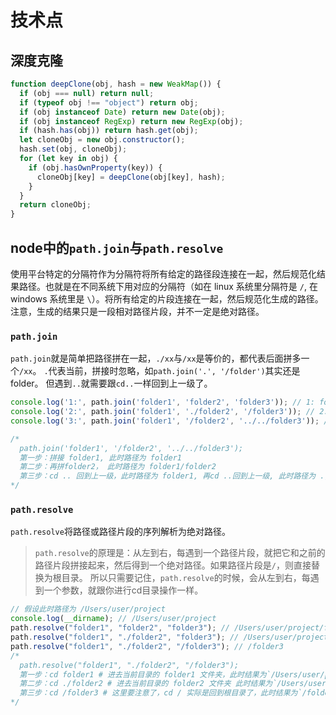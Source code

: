 # 技术点

## 深度克隆

```javascript
function deepClone(obj, hash = new WeakMap()) {
  if (obj === null) return null;
  if (typeof obj !== "object") return obj;
  if (obj instanceof Date) return new Date(obj);
  if (obj instanceof RegExp) return new RegExp(obj);
  if (hash.has(obj)) return hash.get(obj);
  let cloneObj = new obj.constructor();
  hash.set(obj, cloneObj);
  for (let key in obj) {
    if (obj.hasOwnProperty(key)) {
      cloneObj[key] = deepClone(obj[key], hash);
    }
  }
  return cloneObj;
}
```

## node中的`path.join`与`path.resolve`

使用平台特定的分隔符作为分隔符将所有给定的路径段连接在一起，然后规范化结果路径。也就是在不同系统下用对应的分隔符（如在 linux 系统里分隔符是 `/`, 在 windows 系统里是 `\`）。将所有给定的片段连接在一起，然后规范化生成的路径。注意，生成的结果只是一段相对路径片段，并不一定是绝对路径。

### `path.join`

`path.join`就是简单把路径拼在一起，`./xx`与`/xx`是等价的，都代表后面拼多一个`/xx`。
`.`代表当前，拼接时忽略，如`path.join('.', '/folder')`其实还是 folder。
但遇到`..`就需要跟`cd..`一样回到上一级了。

```javascript
console.log('1:', path.join('folder1', 'folder2', 'folder3')); // 1: folder1/folder2/folder3
console.log('2:', path.join('folder1', './folder2', '/folder3')); // 2: folder1/folder2/folder3
console.log('3:', path.join('folder1', '/folder2', '../../folder3')); // 3: folder3

/*
  path.join('folder1', '/folder2', '../../folder3');
  第一步：拼接 folder1, 此时路径为 folder1
  第二步：再拼folder2， 此时路径为 folder1/folder2
  第三步：cd .. 回到上一级，此时路径为 folder1, 再cd ..回到上一级, 此时路径为 ., 再拼接folder3, 即 最后结果为folder3
*/
```

### `path.resolve`

`path.resolve`将路径或路径片段的序列解析为绝对路径。
> `path.resolve`的原理是：从左到右，每遇到一个路径片段，就把它和之前的路径片段拼接起来，然后得到一个绝对路径。如果路径片段是`/`，则直接替换为根目录。
所以只需要记住，`path.resolve`的时候，会从左到右，每遇到一个参数，就跟你进行cd目录操作一样。

```javascript
// 假设此时路径为 /Users/user/project
console.log(__dirname); // /Users/user/project
path.resolve("folder1", "folder2", "folder3"); // /Users/user/project/folder1/folder2/folder3
path.resolve("folder1", "./folder2", "folder3"); // /Users/user/project/folder1/folder2/folder3
path.resolve("folder1", "./folder2", "/folder3"); // /folder3
/*
  path.resolve("folder1", "./folder2", "/folder3");
  第一步：cd folder1 # 进去当前目录的 folder1 文件夹，此时结果为`/Users/user/project/folder1`
  第二步：cd ./folder2 # 进去当前目录的 folder2 文件夹 此时结果为`/Users/user/project/folder1/folder2`
  第三步：cd /folder3 # 这里要注意了，cd / 实际是回到根目录了，此时结果为`/folder3`
*/
```